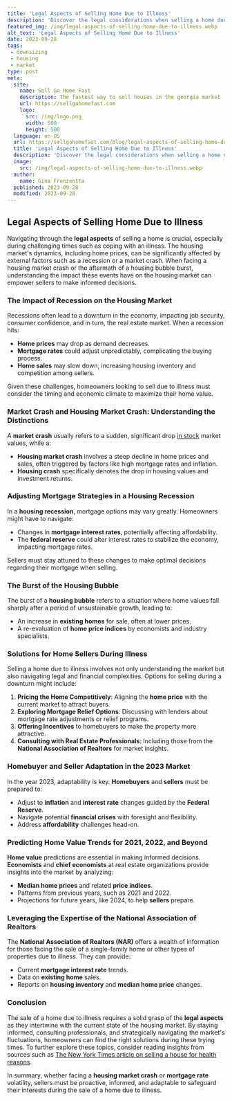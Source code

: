 ```yaml
---
title: 'Legal Aspects of Selling Home Due to Illness'
description: 'Discover the legal considerations when selling a home due to illness. Understand the processes, rights, and obligations involved in this sensitive situation.'
featured_img: /img/legal-aspects-of-selling-home-due-to-illness.webp
alt_text: 'Legal Aspects of Selling Home Due to Illness'
date: 2023-09-28
tags:
 - downsizing
 - housing
 - market
type: post
meta:
  site:
    name: Sell Ga Home Fast
    description: The fastest way to sell houses in the georgia market
    url: https://sellgahomefast.com
    logo:
      src: /img/logo.png
      width: 500
      height: 500
  language: en-US
  url: https://sellgahomefast.com/blog/legal-aspects-of-selling-home-due-to-illness
  title: 'Legal Aspects of Selling Home Due to Illness'
  description: 'Discover the legal considerations when selling a home due to illness. Understand the processes, rights, and obligations involved in this sensitive situation.'
  image:
    src: /img/legal-aspects-of-selling-home-due-to-illness.webp
  author:
    name: Gina Frenzentta
  published: 2023-09-28
  modified: 2023-09-28
---
```



## Legal Aspects of Selling Home Due to Illness

Navigating through the **legal aspects** of selling a home is crucial, especially during challenging times such as coping with an illness. The housing market's dynamics, including home prices, can be significantly affected by external factors such as a recession or a market crash. When facing a housing market crash or the aftermath of a housing bubble burst, understanding the impact these events have on the housing market can empower sellers to make informed decisions.

### The Impact of Recession on the Housing Market

Recessions often lead to a downturn in the economy, impacting job security, consumer confidence, and in turn, the real estate market. When a recession hits:
  - **Home prices** may drop as demand decreases.
  - **Mortgage rates** could adjust unpredictably, complicating the buying process.
  - **Home sales** may slow down, increasing housing inventory and competition among sellers.

Given these challenges, homeowners looking to sell due to illness must consider the timing and economic climate to maximize their home value.

### Market Crash and Housing Market Crash: Understanding the Distinctions

A **market crash** usually refers to a sudden, significant drop [in   stock](https://sellgahomefast.com/blog/quick-sale-strategies-for-health-driven-home-sellers) market values, while a:
  - **Housing market crash** involves a steep decline in home prices and sales, often triggered by factors like high mortgage rates and inflation.
  - **Housing crash** specifically denotes the drop in housing values and investment returns.

### Adjusting Mortgage Strategies in a Housing Recession

In a **housing recession**, mortgage options may vary greatly. Homeowners might have to navigate:
  - Changes in **mortgage interest rates**, potentially affecting affordability.
  - The **federal reserve** could alter interest rates to stabilize the economy, impacting mortgage rates.

Sellers must stay attuned to these changes to make optimal decisions regarding their mortgage when selling.

### The Burst of the Housing Bubble

The burst of a **housing bubble** refers to a situation where home values fall sharply after a period of unsustainable growth, leading to:
  - An increase in **existing homes** for sale, often at lower prices.
  - A re-evaluation of **home price indices** by economists and industry specialists.

### Solutions for Home Sellers During Illness

Selling a home due to illness involves not only understanding the market but also navigating legal and financial complexities. Options for selling during a downturn might include:

1. **Pricing the Home Competitively**: Aligning the **home price** with the current market to attract buyers.
2. **Exploring Mortgage Relief Options**: Discussing with lenders about mortgage rate adjustments or relief programs.
3. **Offering Incentives** to homebuyers to make the property more attractive.
4. **Consulting with Real Estate Professionals**: Including those from the **National Association of Realtors** for market insights.

### Homebuyer and Seller Adaptation in the 2023 Market

In the year 2023, adaptability is key. **Homebuyers** and **sellers** must be prepared to:
  - Adjust to **inflation** and **interest rate** changes guided by the **Federal Reserve**.
  - Navigate potential **financial crises** with foresight and flexibility.
  - Address **affordability** challenges head-on.

### Predicting Home Value Trends for 2021, 2022, and Beyond

**Home value** predictions are essential in making informed decisions. **Economists** and **chief economists** at real estate organizations provide insights into the market by analyzing:
  - **Median home prices** and related **price indices**.
  - Patterns from previous years, such as 2021 and 2022.
  - Projections for future years, like 2024, to help **sellers** prepare.

### Leveraging the Expertise of the National Association of Realtors

The **National Association of Realtors (NAR)** offers a wealth of information for those facing the sale of a single-family home or other types of properties due to illness. They can provide:
  - Current **mortgage interest rate** trends.
  - Data on **existing home** sales.
  - Reports on **housing inventory** and **median home price** changes.

### Conclusion

The sale of a home due to illness requires a solid grasp of the **legal aspects** as they intertwine with the current state of the housing market. By staying informed, consulting professionals, and strategically navigating the market's fluctuations, homeowners can find the right solutions during these trying times. To further explore these topics, consider reading insights from sources such as [The New York Times article on selling a house for health reasons](https://www.nytimes.com/2005/01/02/realestate/selling-a-house-for-health-reasons.html).

In summary, whether facing a **housing market crash** or **mortgage rate** volatility, sellers must be proactive, informed, and adaptable to safeguard their interests during the sale of a home due to illness.